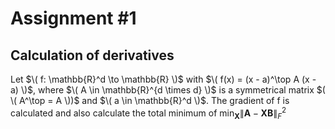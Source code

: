 # Assignment #1
## Calculation of derivatives
Let $\( f: \mathbb{R}^d \to \mathbb{R} \)$ with $\( f(x) = (x - a)^\top A (x - a) \)$, where $\( A \in \mathbb{R}^{d \times d} \)$ is a symmetrical matrix $( \( A^\top = A \))$ and $\( a \in \mathbb{R}^d \)$. The gradient of f is calculated and also calculate the total minimum of $\min_{\mathbf{X}} \| \mathbf{A} - \mathbf{X}\mathbf{B} \|_F^2$





